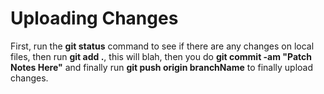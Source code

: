 # Uploading Changes

First, run the **git status** command to see if there are any changes on local files, then run **git add .**, this will blah, then you do **git commit -am "Patch Notes Here"** and finally run **git push origin branchName** to finally upload changes.